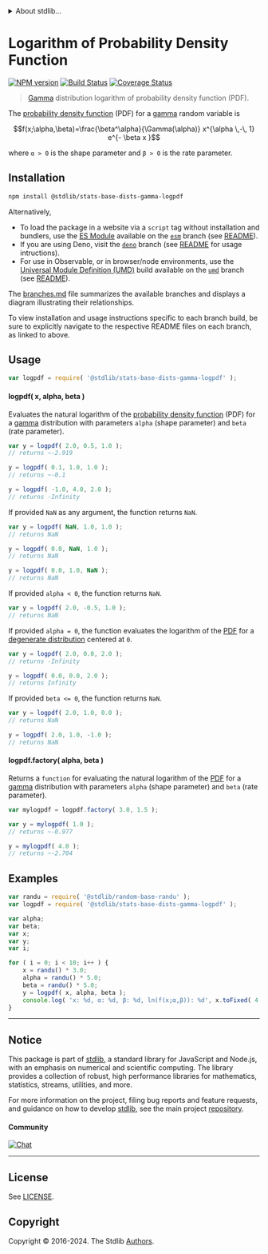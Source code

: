 <!--

@license Apache-2.0

Copyright (c) 2018 The Stdlib Authors.

Licensed under the Apache License, Version 2.0 (the "License");
you may not use this file except in compliance with the License.
You may obtain a copy of the License at

   http://www.apache.org/licenses/LICENSE-2.0

Unless required by applicable law or agreed to in writing, software
distributed under the License is distributed on an "AS IS" BASIS,
WITHOUT WARRANTIES OR CONDITIONS OF ANY KIND, either express or implied.
See the License for the specific language governing permissions and
limitations under the License.

-->


<details>
  <summary>
    About stdlib...
  </summary>
  <p>We believe in a future in which the web is a preferred environment for numerical computation. To help realize this future, we've built stdlib. stdlib is a standard library, with an emphasis on numerical and scientific computation, written in JavaScript (and C) for execution in browsers and in Node.js.</p>
  <p>The library is fully decomposable, being architected in such a way that you can swap out and mix and match APIs and functionality to cater to your exact preferences and use cases.</p>
  <p>When you use stdlib, you can be absolutely certain that you are using the most thorough, rigorous, well-written, studied, documented, tested, measured, and high-quality code out there.</p>
  <p>To join us in bringing numerical computing to the web, get started by checking us out on <a href="https://github.com/stdlib-js/stdlib">GitHub</a>, and please consider <a href="https://opencollective.com/stdlib">financially supporting stdlib</a>. We greatly appreciate your continued support!</p>
</details>

# Logarithm of Probability Density Function

[![NPM version][npm-image]][npm-url] [![Build Status][test-image]][test-url] [![Coverage Status][coverage-image]][coverage-url] <!-- [![dependencies][dependencies-image]][dependencies-url] -->

> [Gamma][gamma-distribution] distribution logarithm of probability density function (PDF).

<section class="intro">

The [probability density function][pdf] (PDF) for a [gamma][gamma-distribution] random variable is

<!-- <equation class="equation" label="eq:gamma_pdf" align="center" raw="f(x;\alpha,\beta)=\frac{\beta^\alpha}{\Gamma(\alpha)} x^{\alpha \,-\, 1} e^{- \beta x }" alt="Probability density function (PDF) for a Gamma distribution."> -->

```math
f(x;\alpha,\beta)=\frac{\beta^\alpha}{\Gamma(\alpha)} x^{\alpha \,-\, 1} e^{- \beta x }
```

<!-- <div class="equation" align="center" data-raw-text="f(x;\alpha,\beta)=\frac{\beta^\alpha}{\Gamma(\alpha)} x^{\alpha \,-\, 1} e^{- \beta x }" data-equation="eq:gamma_pdf">
    <img src="https://cdn.jsdelivr.net/gh/stdlib-js/stdlib@51534079fef45e990850102147e8945fb023d1d0/lib/node_modules/@stdlib/stats/base/dists/gamma/logpdf/docs/img/equation_gamma_pdf.svg" alt="Probability density function (PDF) for a Gamma distribution.">
    <br>
</div> -->

<!-- </equation> -->

where `α > 0` is the shape parameter and `β > 0` is the rate parameter.

</section>

<!-- /.intro -->

<section class="installation">

## Installation

```bash
npm install @stdlib/stats-base-dists-gamma-logpdf
```

Alternatively,

-   To load the package in a website via a `script` tag without installation and bundlers, use the [ES Module][es-module] available on the [`esm`][esm-url] branch (see [README][esm-readme]).
-   If you are using Deno, visit the [`deno`][deno-url] branch (see [README][deno-readme] for usage intructions).
-   For use in Observable, or in browser/node environments, use the [Universal Module Definition (UMD)][umd] build available on the [`umd`][umd-url] branch (see [README][umd-readme]).

The [branches.md][branches-url] file summarizes the available branches and displays a diagram illustrating their relationships.

To view installation and usage instructions specific to each branch build, be sure to explicitly navigate to the respective README files on each branch, as linked to above.

</section>

<section class="usage">

## Usage

```javascript
var logpdf = require( '@stdlib/stats-base-dists-gamma-logpdf' );
```

#### logpdf( x, alpha, beta )

Evaluates the natural logarithm of the [probability density function][pdf] (PDF) for a [gamma][gamma-distribution] distribution with parameters `alpha` (shape parameter) and `beta` (rate parameter).

```javascript
var y = logpdf( 2.0, 0.5, 1.0 );
// returns ~-2.919

y = logpdf( 0.1, 1.0, 1.0 );
// returns ~-0.1

y = logpdf( -1.0, 4.0, 2.0 );
// returns -Infinity
```

If provided `NaN` as any argument, the function returns `NaN`.

```javascript
var y = logpdf( NaN, 1.0, 1.0 );
// returns NaN

y = logpdf( 0.0, NaN, 1.0 );
// returns NaN

y = logpdf( 0.0, 1.0, NaN );
// returns NaN
```

If provided `alpha < 0`, the function returns `NaN`.

```javascript
var y = logpdf( 2.0, -0.5, 1.0 );
// returns NaN
```

If provided `alpha = 0`, the function evaluates the logarithm of the [PDF][pdf] for a [degenerate distribution][degenerate-distribution] centered at `0`.

```javascript
var y = logpdf( 2.0, 0.0, 2.0 );
// returns -Infinity

y = logpdf( 0.0, 0.0, 2.0 );
// returns Infinity
```

If provided `beta <= 0`, the function returns `NaN`.

```javascript
var y = logpdf( 2.0, 1.0, 0.0 );
// returns NaN

y = logpdf( 2.0, 1.0, -1.0 );
// returns NaN
```

#### logpdf.factory( alpha, beta )

Returns a `function` for evaluating the natural logarithm of the [PDF][pdf] for a [gamma][gamma-distribution]  distribution with parameters `alpha` (shape parameter) and `beta` (rate parameter).

```javascript
var mylogpdf = logpdf.factory( 3.0, 1.5 );

var y = mylogpdf( 1.0 );
// returns ~-0.977

y = mylogpdf( 4.0 );
// returns ~-2.704
```

</section>

<!-- /.usage -->

<section class="examples">

## Examples

<!-- eslint no-undef: "error" -->

```javascript
var randu = require( '@stdlib/random-base-randu' );
var logpdf = require( '@stdlib/stats-base-dists-gamma-logpdf' );

var alpha;
var beta;
var x;
var y;
var i;

for ( i = 0; i < 10; i++ ) {
    x = randu() * 3.0;
    alpha = randu() * 5.0;
    beta = randu() * 5.0;
    y = logpdf( x, alpha, beta );
    console.log( 'x: %d, α: %d, β: %d, ln(f(x;α,β)): %d', x.toFixed( 4 ), alpha.toFixed( 4 ), beta.toFixed( 4 ), y.toFixed( 4 ) );
}
```

</section>

<!-- /.examples -->

<!-- Section for related `stdlib` packages. Do not manually edit this section, as it is automatically populated. -->

<section class="related">

</section>

<!-- /.related -->

<!-- Section for all links. Make sure to keep an empty line after the `section` element and another before the `/section` close. -->


<section class="main-repo" >

* * *

## Notice

This package is part of [stdlib][stdlib], a standard library for JavaScript and Node.js, with an emphasis on numerical and scientific computing. The library provides a collection of robust, high performance libraries for mathematics, statistics, streams, utilities, and more.

For more information on the project, filing bug reports and feature requests, and guidance on how to develop [stdlib][stdlib], see the main project [repository][stdlib].

#### Community

[![Chat][chat-image]][chat-url]

---

## License

See [LICENSE][stdlib-license].


## Copyright

Copyright &copy; 2016-2024. The Stdlib [Authors][stdlib-authors].

</section>

<!-- /.stdlib -->

<!-- Section for all links. Make sure to keep an empty line after the `section` element and another before the `/section` close. -->

<section class="links">

[npm-image]: http://img.shields.io/npm/v/@stdlib/stats-base-dists-gamma-logpdf.svg
[npm-url]: https://npmjs.org/package/@stdlib/stats-base-dists-gamma-logpdf

[test-image]: https://github.com/stdlib-js/stats-base-dists-gamma-logpdf/actions/workflows/test.yml/badge.svg?branch=v0.2.0
[test-url]: https://github.com/stdlib-js/stats-base-dists-gamma-logpdf/actions/workflows/test.yml?query=branch:v0.2.0

[coverage-image]: https://img.shields.io/codecov/c/github/stdlib-js/stats-base-dists-gamma-logpdf/main.svg
[coverage-url]: https://codecov.io/github/stdlib-js/stats-base-dists-gamma-logpdf?branch=main

<!--

[dependencies-image]: https://img.shields.io/david/stdlib-js/stats-base-dists-gamma-logpdf.svg
[dependencies-url]: https://david-dm.org/stdlib-js/stats-base-dists-gamma-logpdf/main

-->

[chat-image]: https://img.shields.io/gitter/room/stdlib-js/stdlib.svg
[chat-url]: https://app.gitter.im/#/room/#stdlib-js_stdlib:gitter.im

[stdlib]: https://github.com/stdlib-js/stdlib

[stdlib-authors]: https://github.com/stdlib-js/stdlib/graphs/contributors

[umd]: https://github.com/umdjs/umd
[es-module]: https://developer.mozilla.org/en-US/docs/Web/JavaScript/Guide/Modules

[deno-url]: https://github.com/stdlib-js/stats-base-dists-gamma-logpdf/tree/deno
[deno-readme]: https://github.com/stdlib-js/stats-base-dists-gamma-logpdf/blob/deno/README.md
[umd-url]: https://github.com/stdlib-js/stats-base-dists-gamma-logpdf/tree/umd
[umd-readme]: https://github.com/stdlib-js/stats-base-dists-gamma-logpdf/blob/umd/README.md
[esm-url]: https://github.com/stdlib-js/stats-base-dists-gamma-logpdf/tree/esm
[esm-readme]: https://github.com/stdlib-js/stats-base-dists-gamma-logpdf/blob/esm/README.md
[branches-url]: https://github.com/stdlib-js/stats-base-dists-gamma-logpdf/blob/main/branches.md

[stdlib-license]: https://raw.githubusercontent.com/stdlib-js/stats-base-dists-gamma-logpdf/main/LICENSE

[gamma-distribution]: https://en.wikipedia.org/wiki/Gamma_distribution

[pdf]: https://en.wikipedia.org/wiki/Probability_density_function

[degenerate-distribution]: https://en.wikipedia.org/wiki/Degenerate_distribution

</section>

<!-- /.links -->
